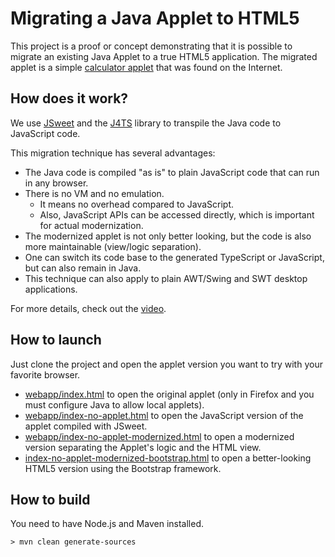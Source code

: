 
# Migrating a Java Applet to HTML5

This project is a proof or concept demonstrating that it is possible to migrate an existing Java Applet to a true HTML5 application. The migrated applet is a simple [calculator applet](https://github.com/cincheo/applet-migration-example/blob/master/src/main/java/applet/AppletExample.java) that was found on the Internet.

## How does it work?

We use [JSweet](http://www.jsweet.org) and the [J4TS](https://github.com/cincheo/j4ts) library to transpile the Java code to JavaScript code.

This migration technique has several advantages:
- The Java code is compiled "as is" to plain JavaScript code that can run in any browser.
- There is no VM and no emulation.
  - It means no overhead compared to JavaScript.
  - Also, JavaScript APIs can be accessed directly, which is important for actual modernization.
- The modernized applet is not only better looking, but the code is also more maintainable (view/logic separation).
- One can switch its code base to the generated TypeScript or JavaScript, but can also remain in Java.
- This technique can also apply to plain AWT/Swing and SWT desktop applications.

For more details, check out the [video](https://www.youtube.com/watch?v=rL5RrhsRcU4).

## How to launch

Just clone the project and open the applet version you want to try with your favorite browser.
- [webapp/index.html](https://github.com/cincheo/applet-migration-example/blob/master/webapp/index.html) to open the original applet (only in Firefox and you must configure Java to allow local applets).
- [webapp/index-no-applet.html](https://github.com/cincheo/applet-migration-example/blob/master/webapp/index-no-applet.html) to open the JavaScript version of the applet compiled with JSweet.
- [webapp/index-no-applet-modernized.html](https://github.com/cincheo/applet-migration-example/blob/master/webapp/index-no-applet-modernized.html) to open a modernized version separating the Applet's logic and the HTML view.
- [index-no-applet-modernized-bootstrap.html](https://github.com/cincheo/applet-migration-example/blob/master/webapp/index-no-applet-modernized-bootstrap.html) to open a better-looking HTML5 version using the Bootstrap framework.

## How to build

You need to have Node.js and Maven installed.

```
> mvn clean generate-sources
```


